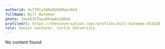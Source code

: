```yaml
---
authorid: 4vlT8lyIA0e826kMoec6k4
fullName: Bill Bateman
photo: 1keeE3VTwya0k4wAuiQ8wO
profileUrl: https://theconversation.com//profiles/bill-bateman-451829
role: Senior Lecturer, Curtin University
---
```

No content found